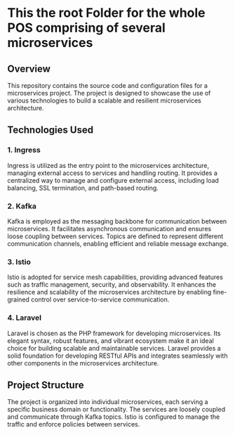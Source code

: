 # This the root Folder for the whole POS comprising of several microservices
## Overview

This repository contains the source code and configuration files for a microservices project. The project is designed to showcase the use of various technologies to build a scalable and resilient microservices architecture.

## Technologies Used

### 1. Ingress

Ingress is utilized as the entry point to the microservices architecture, managing external access to services and handling routing. It provides a centralized way to manage and configure external access, including load balancing, SSL termination, and path-based routing.

### 2. Kafka

Kafka is employed as the messaging backbone for communication between microservices. It facilitates asynchronous communication and ensures loose coupling between services. Topics are defined to represent different communication channels, enabling efficient and reliable message exchange.

### 3. Istio

Istio is adopted for service mesh capabilities, providing advanced features such as traffic management, security, and observability. It enhances the resilience and scalability of the microservices architecture by enabling fine-grained control over service-to-service communication.

### 4. Laravel

Laravel is chosen as the PHP framework for developing microservices. Its elegant syntax, robust features, and vibrant ecosystem make it an ideal choice for building scalable and maintainable services. Laravel provides a solid foundation for developing RESTful APIs and integrates seamlessly with other components in the microservices architecture.

## Project Structure

The project is organized into individual microservices, each serving a specific business domain or functionality. The services are loosely coupled and communicate through Kafka topics. Istio is configured to manage the traffic and enforce policies between services.



